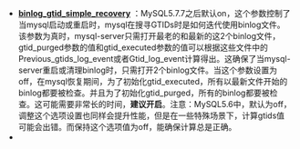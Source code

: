 - **[binlog_gtid_simple_recovery](http://dev.mysql.com/doc/refman/5.7/en/replication-options-gtids.html#sysvar_binlog_gtid_simple_recovery)** ：MySQL5.7.7之后默认on，这个参数控制了当mysql启动或重启时，mysql在搜寻GTIDs时是如何迭代使用binlog文件。该参数为真时，mysql-server只需打开最老的和最新的这2个binlog文件，gtid_purged参数的值和gtid_executed参数的值可以根据这些文件中的Previous_gtids_log_event或者Gtid_log_event计算得出。这确保了当mysql-server重启或清理binlog时，只需打开2个binlog文件。当这个参数设置为off，在mysql恢复期间，为了初始化gtid_executed，所有以最新文件开始的binlog都要被检查。并且为了初始化gtid_purged，所有的binlog都要被检查。这可能需要非常长的时间，**建议开启**。注意：MySQL5.6中，默认为off，调整这个选项设置也同样会提升性能，但是在一些特殊场景下，计算gtids值可能会出错。而保持这个选项值为off，能确保计算总是正确。
-